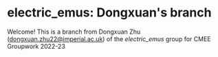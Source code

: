 # electric_emus: Dongxuan's branch
Welcome! This is a branch from Dongxuan Zhu (dongxuan.zhu22@imperial.ac.uk) of the *electric_emus* group for CMEE Groupwork 2022-23
